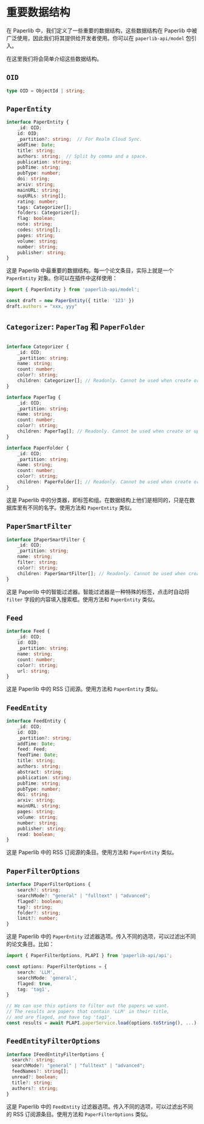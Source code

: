 # 重要数据结构

在 Paperlib 中，我们定义了一些重要的数据结构，这些数据结构在 Paperlib 中被广泛使用，因此我们将其提供给开发者使用。你可以在 `paperlib-api/model` 包引入。

在这里我们将会简单介绍这些数据结构。

## `OID`

```typescript
type OID = ObjectId | string;
```

## `PaperEntity`

```typescript
interface PaperEntity {
    _id: OID;
    id: OID;
    _partition?: string;  // For Realm Cloud Sync.
    addTime: Date;
    title: string;
    authors: string;  // Split by comma and a space.
    publication: string;
    pubTime: string;
    pubType: number;
    doi: string;
    arxiv: string;
    mainURL: string;
    supURLs: string[];
    rating: number;
    tags: Categorizer[];
    folders: Categorizer[];
    flag: boolean;
    note: string;
    codes: string[];
    pages: string;
    volume: string;
    number: string;
    publisher: string;
}
```

这是 Paperlib 中最重要的数据结构。每一个论文条目，实际上就是一个 `PaperEntity` 对象。你可以在插件中这样使用：

```typescript
import { PaperEntity } from 'paperlib-api/model';

const draft = new PaperEntity({ title: '123' })
draft.authors = "xxx, yyy"
```


## `Categorizer`: `PaperTag` 和 `PaperFolder`

```typescript

interface Categorizer {
    _id: OID;
    _partition: string;
    name: string;
    count: number;
    color?: string;
    children: Categorizer[]; // Readonly. Cannot be used when create or update.
}

interface PaperTag {
    _id: OID;
    _partition: string;
    name: string;
    count: number;
    color?: string;
    children: PaperTag[]; // Readonly. Cannot be used when create or update.
}

interface PaperFolder {
    _id: OID;
    _partition: string;
    name: string;
    count: number;
    color?: string;
    children: PaperFolder[]; // Readonly. Cannot be used when create or update.;
}
```

这是 Paperlib 中的分类器，即标签和组。在数据结构上他们是相同的，只是在数据库里有不同的名字。使用方法和 `PaperEntity` 类似。

## `PaperSmartFilter`

```typescript
interface IPaperSmartFilter {
    _id: OID;
    _partition: string;
    name: string;
    filter: string;
    color?: string;
    children: PaperSmartFilter[]; // Readonly. Cannot be used when create or update.
}
```

这是 Paperlib 中的智能过滤器。智能过滤器是一种特殊的标签，点击时自动将 `filter` 字段的内容填入搜索框。使用方法和 `PaperEntity` 类似。


## `Feed`

```typescript
interface Feed {
    _id: OID;
    id: OID;
    _partition: string;
    name: string;
    count: number;
    color?: string;
    url: string;
}
```

这是 Paperlib 中的 RSS 订阅源。使用方法和 `PaperEntity` 类似。

## `FeedEntity`

```typescript
interface FeedEntity {
    _id: OID;
    id: OID;
    _partition?: string;
    addTime: Date;
    feed: Feed;
    feedTime: Date;
    title: string;
    authors: string;
    abstract: string;
    publication: string;
    pubTime: string;
    pubType: number;
    doi: string;
    arxiv: string;
    mainURL: string;
    pages: string;
    volume: string;
    number: string;
    publisher: string;
    read: boolean;
}
```

这是 Paperlib 中的 RSS 订阅源的条目。使用方法和 `PaperEntity` 类似。


## `PaperFilterOptions`

```typescript
interface IPaperFilterOptions {
    search?: string;
    searchMode?: "general" | "fulltext" | "advanced";
    flaged?: boolean;
    tag?: string;
    folder?: string;
    limit?: number;
}
```

这是 Paperlib 中的 `PaperEntity` 过滤器选项。传入不同的选项，可以过滤出不同的论文条目。比如：
    
```typescript
import { PaperFilterOptions, PLAPI } from 'paperlib-api/api';

const options: PaperFilterOptions = {
    search: 'LLM',
    searchMode: 'general',
    flaged: true,
    tag: 'tag1',
}

// We can use this options to filter out the papers we want.
// The results are papers that contain 'LLM' in their title,
// and are flaged, and have tag 'tag1'.
const results = await PLAPI.paperService.load(options.toString(), ...)
```

## `FeedEntityFilterOptions`

```typescript
interface IFeedEntityFilterOptions {
  search?: string;
  searchMode?: "general" | "fulltext" | "advanced";
  feedNames?: string[];
  unread?: boolean;
  title?: string;
  authors?: string;
}
```

这是 Paperlib 中的 `FeedEntity` 过滤器选项。传入不同的选项，可以过滤出不同的 RSS 订阅源条目。使用方法和 `PaperFilterOptions` 类似。
